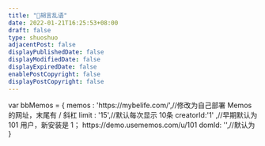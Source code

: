 ```yaml
---
title: "🦖胡言乱语"
date: 2022-01-21T16:25:53+08:00
draft: false
type: shuoshuo
adjacentPost: false
displayPublishedDate: false
displayModifiedDate: false
displayExpiredDate: false
enablePostCopyright: false
displayPostCopyright: false
---
```


<div id="bber"></div>
<script src="https://fastly.jsdelivr.net/npm/marked/marked.min.js"></script>
<script src="https://fastly.jsdelivr.net/gh/Tokinx/ViewImage/view-image.min.js"></script>
<script src="https://fastly.jsdelivr.net/gh/Tokinx/Lately/lately.min.js"></script>
<script type="text/javascript">
<script src="https://cdn.staticfile.org/twikoo/1.6.16/twikoo.all.min.js"></script>
  var bbMemos = {
    memos : 'https://mybelife.com/',//修改为自己部署 Memos 的网址，末尾有 / 斜杠
    limit : '15',//默认每次显示 10条
    creatorId:'1' ,//早期默认为 101 用户，新安装是 1； https://demo.usememos.com/u/101
    domId: '',//默认为 <div id="bber"></div>
  }
</script>
<script src="https://immmmm.com/bb-lmm-mk.js"></script>